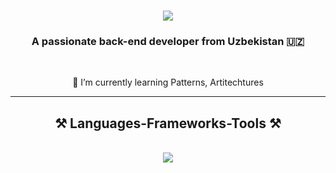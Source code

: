 <h1 align="center">
    <img src="https://readme-typing-svg.herokuapp.com/?font=Righteous&size=35&center=true&vCenter=true&width=500&height=70&duration=4000&lines=Hi+There!+🙋;+I'm+Aset+Yergashev!;" />
</h1>

<h3 align="center">A passionate back-end developer from Uzbekistan 🇺🇿</h3>

<br/>

<div align="center">

  
 🌱 I’m currently learning Patterns, Artitechtures

 </div>

 <hr/>
 
<h2 align="center">⚒️ Languages-Frameworks-Tools ⚒️</h2>
<br/>
<div align="center">
    <img src="https://skillicons.dev/icons?i=nodejs,javascript,typescript,express,mongodb,postgres,nestjs,docker,redis,rabbitmq" /><br>
</div>

